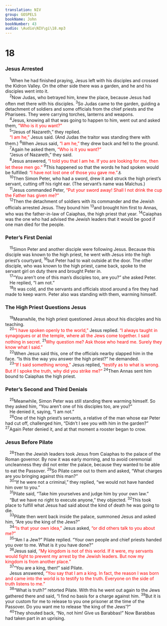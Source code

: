 ```yaml
---
translation: NIV
group: GOSPELS
bookName: John 
bookNumber: 43
audio: \Audio\NIV\gi\18.mp3
---
```


<div class="title"><h1>18</h1><h3>Jesus Arrested </h3></div>
<span class="verse gi_18_1"> <sup>1</sup>When he had finished praying, Jesus left with his disciples and crossed the Kidron Valley. On the other side there was a garden, and he and his disciples went into it. <br/></span>
<span class="verse gi_18_2"> <sup>2</sup>Now Judas, who betrayed him, knew the place, because Jesus had often met there with his disciples. </span>
<span class="verse gi_18_3"><sup>3</sup>So Judas came to the garden, guiding a detachment of soldiers and some officials from the chief priests and the Pharisees. They were carrying torches, lanterns and weapons. <br/></span>
<span class="verse gi_18_4"> <sup>4</sup>Jesus, knowing all that was going to happen to him, went out and asked them, <font color="red">“Who is it you want?”</font><br/></span>
<span class="verse gi_18_5"> <sup>5</sup>“Jesus of Nazareth,” they replied. <br/> <font color="red">“I am he,”</font> Jesus said. (And Judas the traitor was standing there with them.) </span>
<span class="verse gi_18_6"><sup>6</sup>When Jesus said, <font color="red">“I am he,”</font> they drew back and fell to the ground. <br/></span>
<span class="verse gi_18_7"> <sup>7</sup>Again he asked them, <font color="red">“Who is it you want?”</font><br/> “Jesus of Nazareth,” they said. <br/></span>
<span class="verse gi_18_8"> <sup>8</sup>Jesus answered, <font color="red">“I told you that I am he. If you are looking for me, then let these men go.”</font></span>
<span class="verse gi_18_9"><sup>9</sup>This happened so that the words he had spoken would be fulfilled: <font color="red">“I have not lost one of those you gave me.”</font><a data-toggle="tooltip" data-placement="bottom" title="John 6:39">⚓</a><br/></span>
<span class="verse gi_18_10"> <sup>10</sup>Then Simon Peter, who had a sword, drew it and struck the high priest’s servant, cutting off his right ear. (The servant’s name was Malchus.) <br/></span>
<span class="verse gi_18_11"> <sup>11</sup>Jesus commanded Peter, <font color="red">“Put your sword away! Shall I not drink the cup the Father has given me?”</font><br/></span>
<span class="verse gi_18_12"> <sup>12</sup>Then the detachment of soldiers with its commander and the Jewish officials arrested Jesus. They bound him </span>
<span class="verse gi_18_13"><sup>13</sup>and brought him first to Annas, who was the father-in-law of Caiaphas, the high priest that year. </span>
<span class="verse gi_18_14"><sup>14</sup>Caiaphas was the one who had advised the Jewish leaders that it would be good if one man died for the people. <br/></span>
<div class="title"><h3>Peter’s First Denial </h3></div>
<span class="verse gi_18_15"> <sup>15</sup>Simon Peter and another disciple were following Jesus. Because this disciple was known to the high priest, he went with Jesus into the high priest’s courtyard, </span>
<span class="verse gi_18_16"><sup>16</sup>but Peter had to wait outside at the door. The other disciple, who was known to the high priest, came back, spoke to the servant girl on duty there and brought Peter in. <br/></span>
<span class="verse gi_18_17"> <sup>17</sup>“You aren’t one of this man’s disciples too, are you?” she asked Peter. <br/> He replied, “I am not.” <br/></span>
<span class="verse gi_18_18"> <sup>18</sup>It was cold, and the servants and officials stood around a fire they had made to keep warm. Peter also was standing with them, warming himself. <br/></span>
<div class="title"><h3>The High Priest Questions Jesus </h3></div>
<span class="verse gi_18_19"> <sup>19</sup>Meanwhile, the high priest questioned Jesus about his disciples and his teaching. <br/></span>
<span class="verse gi_18_20"> <sup>20</sup><font color="red">“I have spoken openly to the world,”</font> Jesus replied. <font color="red">“I always taught in synagogues or at the temple, where all the Jews come together. I said nothing in secret.</font></span>
<span class="verse gi_18_21"><sup>21</sup><font color="red">Why question me? Ask those who heard me. Surely they know what I said.”</font><br/></span>
<span class="verse gi_18_22"> <sup>22</sup>When Jesus said this, one of the officials nearby slapped him in the face. “Is this the way you answer the high priest?” he demanded. <br/></span>
<span class="verse gi_18_23"> <sup>23</sup><font color="red">“If I said something wrong,”</font> Jesus replied, <font color="red">“testify as to what is wrong. But if I spoke the truth, why did you strike me?”</font></span>
<span class="verse gi_18_24"><sup>24</sup>Then Annas sent him bound to Caiaphas the high priest. <br/></span>
<div class="title"><h3>Peter’s Second and Third Denials </h3></div>
<span class="verse gi_18_25"> <sup>25</sup>Meanwhile, Simon Peter was still standing there warming himself. So they asked him, “You aren’t one of his disciples too, are you?” <br/> He denied it, saying, “I am not.” <br/></span>
<span class="verse gi_18_26"> <sup>26</sup>One of the high priest’s servants, a relative of the man whose ear Peter had cut off, challenged him, “Didn’t I see you with him in the garden?” </span>
<span class="verse gi_18_27"><sup>27</sup>Again Peter denied it, and at that moment a rooster began to crow. <br/></span>
<div class="title"><h3>Jesus Before Pilate </h3></div>
<span class="verse gi_18_28"> <sup>28</sup>Then the Jewish leaders took Jesus from Caiaphas to the palace of the Roman governor. By now it was early morning, and to avoid ceremonial uncleanness they did not enter the palace, because they wanted to be able to eat the Passover. </span>
<span class="verse gi_18_29"><sup>29</sup>So Pilate came out to them and asked, “What charges are you bringing against this man?” <br/></span>
<span class="verse gi_18_30"> <sup>30</sup>“If he were not a criminal,” they replied, “we would not have handed him over to you.” <br/></span>
<span class="verse gi_18_31"> <sup>31</sup>Pilate said, “Take him yourselves and judge him by your own law.” <br/> “But we have no right to execute anyone,” they objected. </span>
<span class="verse gi_18_32"><sup>32</sup>This took place to fulfill what Jesus had said about the kind of death he was going to die. <br/></span>
<span class="verse gi_18_33"> <sup>33</sup>Pilate then went back inside the palace, summoned Jesus and asked him, “Are you the king of the Jews?” <br/></span>
<span class="verse gi_18_34"> <sup>34</sup><font color="red">“Is that your own idea,”</font> Jesus asked, <font color="red">“or did others talk to you about me?”</font><br/></span>
<span class="verse gi_18_35"> <sup>35</sup>“Am I a Jew?” Pilate replied. “Your own people and chief priests handed you over to me. What is it you have done?” <br/></span>
<span class="verse gi_18_36"> <sup>36</sup>Jesus said, <font color="red">“My kingdom is not of this world. If it were, my servants would fight to prevent my arrest by the Jewish leaders. But now my kingdom is from another place.”</font><br/></span>
<span class="verse gi_18_37"> <sup>37</sup>“You are a king, then!” said Pilate. <br/> Jesus answered, <font color="red">“You say that I am a king. In fact, the reason I was born and came into the world is to testify to the truth. Everyone on the side of truth listens to me.”</font><br/></span>
<span class="verse gi_18_38"> <sup>38</sup>“What is truth?” retorted Pilate. With this he went out again to the Jews gathered there and said, “I find no basis for a charge against him. </span>
<span class="verse gi_18_39"><sup>39</sup>But it is your custom for me to release to you one prisoner at the time of the Passover. Do you want me to release ‘the king of the Jews’?” <br/></span>
<span class="verse gi_18_40"> <sup>40</sup>They shouted back, “No, not him! Give us Barabbas!” Now Barabbas had taken part in an uprising. <br/></span>

